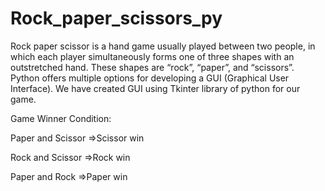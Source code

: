 # Rock_paper_scissors_py

Rock paper scissor is a hand game usually played between two people, in which each player simultaneously forms one of three shapes with an outstretched hand. These shapes are “rock”, “paper”, and “scissors”. Python offers multiple options for developing a GUI (Graphical User Interface). We have created GUI using Tkinter library of python for our game.

Game Winner Condition:

Paper and Scissor =>Scissor win

Rock and Scissor =>Rock win

Paper and Rock =>Paper win
